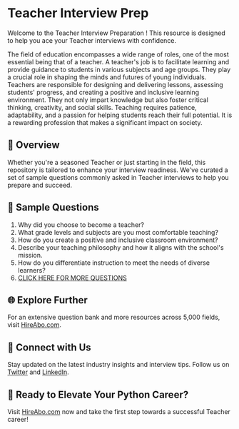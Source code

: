 # Teacher Interview Prep

Welcome to the Teacher Interview Preparation ! This resource is designed to help you ace your Teacher interviews with confidence.

The field of education encompasses a wide range of roles, one of the most essential being that of a teacher. A teacher's job is to facilitate learning and provide guidance to students in various subjects and age groups. They play a crucial role in shaping the minds and futures of young individuals. Teachers are responsible for designing and delivering lessons, assessing students' progress, and creating a positive and inclusive learning environment. They not only impart knowledge but also foster critical thinking, creativity, and social skills. Teaching requires patience, adaptability, and a passion for helping students reach their full potential. It is a rewarding profession that makes a significant impact on society.

## 🚀 Overview

Whether you're a seasoned Teacher or just starting in the field, this repository is tailored to enhance your interview readiness. We've curated a set of sample questions commonly asked in Teacher interviews to help you prepare and succeed.

## 📝 Sample Questions

1. Why did you choose to become a teacher?
2. What grade levels and subjects are you most comfortable teaching?
3. How do you create a positive and inclusive classroom environment?
4. Describe your teaching philosophy and how it aligns with the school's mission.
5. How do you differentiate instruction to meet the needs of diverse learners?
6. [CLICK HERE FOR MORE QUESTIONS](https://hireabo.com/job/4_0_0/Teacher)

## 🌐 Explore Further

For an extensive question bank and more resources across 5,000 fields, visit [HireAbo.com](https://www.hireabo.com).

## 📱 Connect with Us

Stay updated on the latest industry insights and interview tips. Follow us on [Twitter](https://twitter.com/hireabo) and [LinkedIn](https://www.linkedin.com/in/hire-abo-3609972a8/).

## 🚀 Ready to Elevate Your Python Career?

Visit [HireAbo.com](https://www.hireabo.com) now and take the first step towards a successful Teacher career!